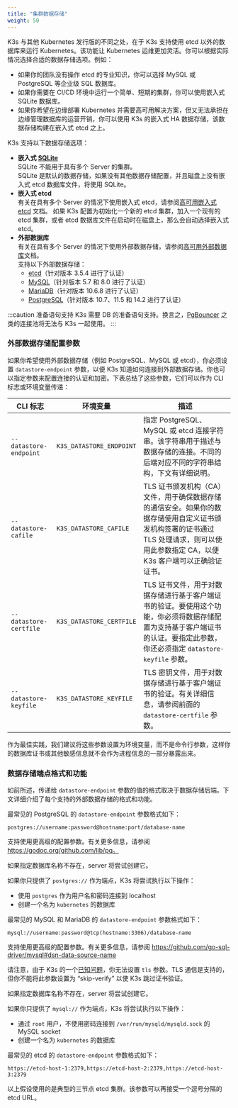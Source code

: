 ```yaml
---
title: "集群数据存储"
weight: 50
---
```



K3s 与其他 Kubernetes 发行版的不同之处，在于 K3s 支持使用 etcd 以外的数据库来运行 Kubernetes。该功能让 Kubernetes 运维更加灵活。你可以根据实际情况选择合适的数据存储选项。例如：

* 如果你的团队没有操作 etcd 的专业知识，你可以选择 MySQL 或 PostgreSQL 等企业级 SQL 数据库。
* 如果你需要在 CI/CD 环境中运行一个简单、短期的集群，你可以使用嵌入式 SQLite 数据库。
* 如果你希望在边缘部署 Kubernetes 并需要高可用解决方案，但又无法承担在边缘管理数据库的运营开销，你可以使用 K3s 的嵌入式 HA 数据存储，该数据存储构建在嵌入式 etcd 之上。

K3s 支持以下数据存储选项：

* **嵌入式 [SQLite](https://www.sqlite.org/index.html)**  
   SQLite 不能用于具有多个 Server 的集群。  
   SQLite 是默认的数据存储，如果没有其他数据存储配置，并且磁盘上没有嵌入式 etcd 数据库文件，将使用 SQLite。
* **嵌入式 etcd**  
   有关在具有多个 Server 的情况下使用嵌入式 etcd，请参阅[高可用嵌入式 etcd](ha-embedded.md) 文档。
   如果 K3s 配置为初始化一个新的 etcd 集群，加入一个现有的 etcd 集群，或者 etcd 数据库文件在启动时在磁盘上，那么会自动选择嵌入式 etcd。
* **外部数据库**  
   有关在具有多个 Server 的情况下使用外部数据存储，请参阅[高可用外部数据库](ha.md)文档。  
   支持以下外部数据存储：
   * [etcd](https://etcd.io/)（针对版本 3.5.4 进行了认证）
   * [MySQL](https://www.mysql.com/)（针对版本 5.7 和 8.0 进行了认证）
   * [MariaDB](https://mariadb.org/)（针对版本 10.6.8 进行了认证）
   * [PostgreSQL](https://www.postgresql.org/)（针对版本 10.7、11.5 和 14.2 进行了认证）

:::caution 准备语句支持
K3s 需要 DB 的准备语句支持。换言之，[PgBouncer](https://www.pgbouncer.org/faq.html#how-to-use-prepared-statements-with-transaction-pooling) 之类的连接池将无法与 K3s 一起使用。
:::

### 外部数据存储配置参数
如果你希望使用外部数据存储（例如 PostgreSQL、MySQL 或 etcd），你必须设置 `datastore-endpoint` 参数，以便 K3s 知道如何连接到外部数据存储。你也可以指定参数来配置连接的认证和加密。下表总结了这些参数，它们可以作为 CLI 标志或环境变量传递：

| CLI 标志 | 环境变量 | 描述 |
|------------|-------------|------------------
| `--datastore-endpoint` | `K3S_DATASTORE_ENDPOINT` | 指定 PostgreSQL、MySQL 或 etcd 连接字符串。该字符串用于描述与数据存储的连接。不同的后端对应不同的字符串结构，下文有详细说明。 |
| `--datastore-cafile` | `K3S_DATASTORE_CAFILE` | TLS 证书颁发机构（CA）文件，用于确保数据存储的通信安全。如果你的数据存储使用自定义证书颁发机构签署的证书通过 TLS 处理请求，则可以使用此参数指定 CA，以便 K3s 客户端可以正确验证证书。 |
| `--datastore-certfile` | `K3S_DATASTORE_CERTFILE` | TLS 证书文件，用于对数据存储进行基于客户端证书的验证。要使用这个功能，你必须将数据存储配置为支持基于客户端证书的认证。要指定此参数，你还必须指定 `datastore-keyfile` 参数。 |
| `--datastore-keyfile` | `K3S_DATASTORE_KEYFILE` | TLS 密钥文件，用于对数据存储进行基于客户端证书的验证。有关详细信息，请参阅前面的 `datastore-certfile` 参数。 |

作为最佳实践，我们建议将这些参数设置为环境变量，而不是命令行参数，这样你的数据库证书或其他敏感信息就不会作为进程信息的一部分暴露出来。

### 数据存储端点格式和功能
如前所述，传递给 `datastore-endpoint` 参数的值的格式取决于数据存储后端。下文详细介绍了每个支持的外部数据存储的格式和功能。

<Tabs>
<TabItem value="PostgreSQL">


最常见的 PostgreSQL 的 `datastore-endpoint` 参数格式如下：

`postgres://username:password@hostname:port/database-name`

支持使用更高级的配置参数。有关更多信息，请参阅 https://godoc.org/github.com/lib/pq。

如果指定数据库名称不存在，server 将尝试创建它。

如果你只提供了 `postgres://` 作为端点，K3s 将尝试执行以下操作：

- 使用 `postgres` 作为用户名和密码连接到 localhost
- 创建一个名为 `kubernetes` 的数据库

</TabItem>
<TabItem value="MySQL / MariaDB">

最常见的 MySQL 和 MariaDB 的 `datastore-endpoint` 参数格式如下：

`mysql://username:password@tcp(hostname:3306)/database-name`

支持使用更高级的配置参数。有关更多信息，请参阅 https://github.com/go-sql-driver/mysql#dsn-data-source-name

请注意，由于 K3s 的一个[已知问题](https://github.com/k3s-io/k3s/issues/1093)，你无法设置 `tls` 参数。TLS 通信是支持的，但你不能将此参数设置为 “skip-verify” 以使 K3s 跳过证书验证。

如果指定数据库名称不存在，server 将尝试创建它。

如果你只提供了 `mysql://` 作为端点，K3s 将尝试执行以下操作：

- 通过 `root` 用户，不使用密码连接到 `/var/run/mysqld/mysqld.sock` 的 MySQL socket
- 创建一个名为 `kubernetes` 的数据库

</TabItem>

<TabItem value="etcd">

最常见的 etcd 的 `datastore-endpoint` 参数格式如下：

`https://etcd-host-1:2379,https://etcd-host-2:2379,https://etcd-host-3:2379`

以上假设使用的是典型的三节点 etcd 集群。该参数可以再接受一个逗号分隔的 etcd URL。

</TabItem>
</Tabs>

